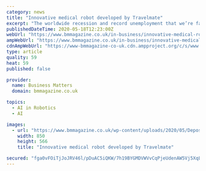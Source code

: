 ```yaml
---
category: news
title: "Innovative medical robot developed by Travelmate"
excerpt: "The worldwide recession and record unemployment that we’re facing can only be compared to the great depression."
publishedDateTime: 2020-05-18T12:23:00Z
webUrl: "https://www.bmmagazine.co.uk/in-business/innovative-medical-robot-developed-by-travelmate/"
ampWebUrl: "https://www.bmmagazine.co.uk/in-business/innovative-medical-robot-developed-by-travelmate/?amp"
cdnAmpWebUrl: "https://www-bmmagazine-co-uk.cdn.ampproject.org/c/s/www.bmmagazine.co.uk/in-business/innovative-medical-robot-developed-by-travelmate/?amp"
type: article
quality: 59
heat: 59
published: false

provider:
  name: Business Matters
  domain: bmmagazine.co.uk

topics:
  - AI in Robotics
  - AI

images:
  - url: "https://www.bmmagazine.co.uk/wp-content/uploads/2020/05/Depositphotos_24933939_l-2015-scaled-e1589804017194.jpg"
    width: 850
    height: 566
    title: "Innovative medical robot developed by Travelmate"

secured: "fga0vFOiTjJoJRV46l/pDuAC5iQKW/7h19BYGMDVWVvCqPjeUdenAW5Vj5XqLmfMAF4+BdsipcPM8hdoRLno5AOoJg28SG9rQpCERKmOj+TIXr9fr/+90j5QTxgCsHzMjNVL6fiwoto690nhwetoK3yhQcfs+NIkvM3WpXw+xue2cU1wEik9PcKDykVqLo9g63/a8DqPIPsxl0VYr3Or9Y/sJnkMmJEQPp5FXjodo7l8FrV5NMMakwABfPTV9jVND2cm5y2+CvsHsX2AZO9akuwtUUKeIa+mJGXT5dlizM6UwIlbhHO6/cgGqY+ZVL7p;OZihkygH9iRjvpSIP0MPUQ=="
---
```


